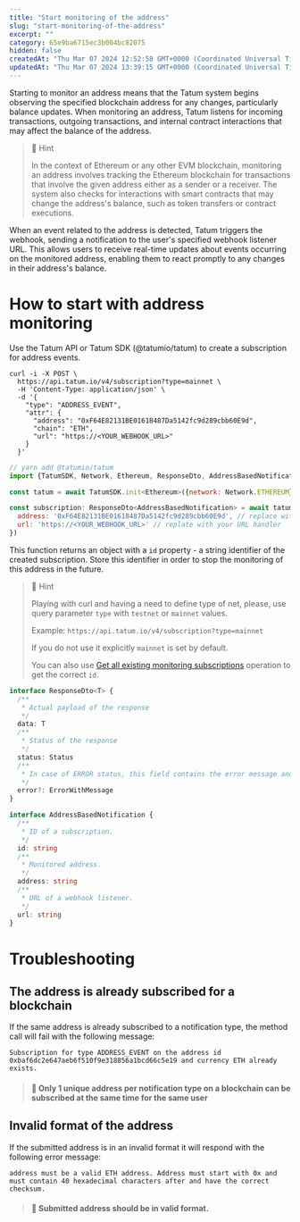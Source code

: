 ```yaml
---
title: "Start monitoring of the address"
slug: "start-monitoring-of-the-address"
excerpt: ""
category: 65e9ba6715ec3b004bc82075
hidden: false
createdAt: "Thu Mar 07 2024 12:52:58 GMT+0000 (Coordinated Universal Time)"
updatedAt: "Thu Mar 07 2024 13:39:15 GMT+0000 (Coordinated Universal Time)"
---
```

Starting to monitor an address means that the Tatum system begins observing the specified blockchain address for any changes, particularly balance updates. When monitoring an address, Tatum listens for incoming transactions, outgoing transactions, and internal contract interactions that may affect the balance of the address.

> 📘 Hint
> 
> In the context of Ethereum or any other EVM blockchain, monitoring an address involves tracking the Ethereum blockchain for transactions that involve the given address either as a sender or a receiver. The system also checks for interactions with smart contracts that may change the address's balance, such as token transfers or contract executions.

When an event related to the address is detected, Tatum triggers the webhook, sending a notification to the user's specified webhook listener URL. This allows users to receive real-time updates about events occurring on the monitored address, enabling them to react promptly to any changes in their address's balance.

# How to start with address monitoring

Use the Tatum API or Tatum SDK (@tatumio/tatum) to create a subscription for address events.

```curl curl
curl -i -X POST \
  https://api.tatum.io/v4/subscription?type=mainnet \
  -H 'Content-Type: application/json' \
  -d '{
    "type": "ADDRESS_EVENT",
    "attr": {
      "address": "0xF64E82131BE01618487Da5142fc9d289cbb60E9d",
      "chain": "ETH",
      "url": "https://<YOUR_WEBHOOK_URL>"
    }
  }'
```
```javascript
// yarn add @tatumio/tatum
import {TatumSDK, Network, Ethereum, ResponseDto, AddressBasedNotification} from '@tatumio/tatum'

const tatum = await TatumSDK.init<Ethereum>({network: Network.ETHEREUM})

const subscription: ResponseDto<AddressBasedNotification> = await tatum.notification.subscribe.addressEvent({
  address: '0xF64E82131BE01618487Da5142fc9d289cbb60E9d', // replace with your address
  url: 'https://<YOUR_WEBHOOK_URL>' // replate with your URL handler
})
```

This function returns an object with a `id` property - a string identifier of the created subscription. Store this identifier in order to stop the monitoring of this address in the future.

> 📘 Hint
> 
> Playing with curl and having a need to define type of net, please, use query parameter `type` with `testnet` or `mainnet` values.
> 
> Example: `https://api.tatum.io/v4/subscription?type=mainnet`
> 
> If you do not use it explicitly `mainnet` is set by default.
> 
> You can also use [Get all existing monitoring subscriptions](get-all-existing-monitoring-subscriptions.md) operation to get the correct `id`.

```typescript
interface ResponseDto<T> {
  /**
   * Actual payload of the response
   */
  data: T
  /**
   * Status of the response
   */
  status: Status
  /**
   * In case of ERROR status, this field contains the error message and detailed description
   */
  error?: ErrorWithMessage
}

interface AddressBasedNotification {
  /**
   * ID of a subscription.
   */
  id: string
  /**
   * Monitored address.
   */
  address: string
  /**
   * URL of a webhook listener.
   */
  url: string
}
```

# Troubleshooting

## The address is already subscribed for a blockchain

If the same address is already subscribed to a notification type, the method call will fail with the following message:

`Subscription for type ADDRESS_EVENT on the address id 0xbaf6dc2e647aeb6f510f9e318856a1bcd66c5e19 and currency ETH already exists.`

> #### 🚧 Only 1 unique address per notification type on a blockchain can be subscribed at the same time for the same user

## Invalid format of the address

If the submitted address is in an invalid format it will respond with the following error message:

`address must be a valid ETH address. Address must start with 0x and must contain 40 hexadecimal characters after and have the correct checksum.`

> #### 🚧 Submitted address should be in valid format.
